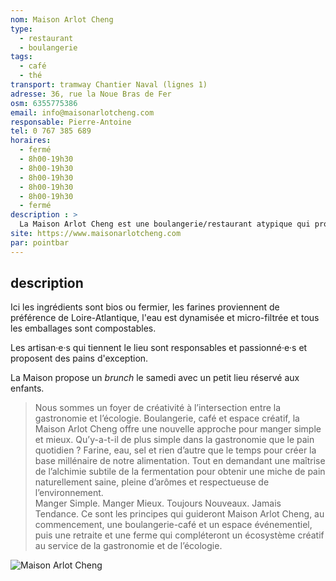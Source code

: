 ```yaml
---
nom: Maison Arlot Cheng
type:
  - restaurant
  - boulangerie
tags:
  - café
  - thé
transport: tramway Chantier Naval (lignes 1)
adresse: 36, rue la Noue Bras de Fer
osm: 6355775386
email: info@maisonarlotcheng.com
responsable: Pierre-Antoine
tel: 0 767 385 689
horaires:
  - fermé
  - 8h00-19h30
  - 8h00-19h30
  - 8h00-19h30
  - 8h00-19h30
  - 8h00-19h30
  - fermé
description : >
  La Maison Arlot Cheng est une boulangerie/restaurant atypique qui propose une gastronomie simple et subtile en inscrivant son projet dans une dérmarche responsable et respectueuse de l'environnement
site: https://www.maisonarlotcheng.com
par: pointbar
---
```


## description

Ici les ingrédients sont bios ou fermier, les farines proviennent de préférence de Loire-Atlantique, l'eau est dynamisée et micro-filtrée et tous les emballages sont compostables.  

Les artisan·e·s qui tiennent le lieu sont responsables et passionné·e·s et proposent des pains d'exception.

La Maison propose un _brunch_ le samedi avec un petit lieu réservé aux enfants.

> Nous sommes un foyer de créativité à l’intersection entre la gastronomie et l’écologie. 
> Boulangerie, café et espace créatif, la Maison Arlot Cheng offre une nouvelle approche pour manger simple et mieux.
> Qu’y-a-t-il de plus simple dans la gastronomie que le pain quotidien ? Farine, eau, sel et rien d’autre que le temps pour créer la base millénaire de notre alimentation. Tout en demandant une maîtrise de l’alchimie subtile de la fermentation pour obtenir une miche de pain naturellement saine, pleine d’arômes et respectueuse de l’environnement.  
> Manger Simple. Manger Mieux. 
> Toujours Nouveaux. Jamais Tendance. 
> Ce sont les principes qui guideront Maison Arlot Cheng, au commencement, une boulangerie-café et un espace événementiel, puis une retraite et une ferme qui compléteront un écosystème créatif au service de la gastronomie et de l’écologie.

![Maison Arlot Cheng](./media/maison-arlot-cheng.jpg)
